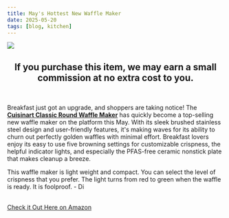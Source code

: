 ```yaml
---
title: May's Hottest New Waffle Maker
date: 2025-05-20
tags: [blog, kitchen]
---
```

<div id="post-image">
<a href="https://amzn.to/438rhar" target="_blank"><img src="https://m.media-amazon.com/images/I/71ELWFHiAwL._AC_SL1500_.jpg"></a>
  <center><h2 id="post-disclosure">If you purchase this item, we may earn a small commission at no extra cost to you.</h2></div></center>
</div><br />


Breakfast just got an upgrade, and shoppers are taking notice! The <b><a href="https://amzn.to/438rhar" target="_blank">Cuisinart Classic Round Waffle Maker</a></b> has quickly become a top-selling new waffle maker on the platform this May. With its sleek brushed stainless steel design and user-friendly features, it's making waves for its ability to churn out perfectly golden waffles with minimal effort. Breakfast lovers enjoy its easy to use five browning settings for customizable crispness, the helpful indicator lights, and especially the PFAS-free ceramic nonstick plate that makes cleanup a breeze.

<p id="post-quote">This waffle maker is light weight and compact. You can select the level of crispness that you prefer. The light turns from red to green when the waffle is ready. It is foolproof. - Di</p> <br />

<div id="post-button"><a href="https://amzn.to/438rhar" target="_blanket">Check it Out Here on Amazon</a></div>

<br /><br />
